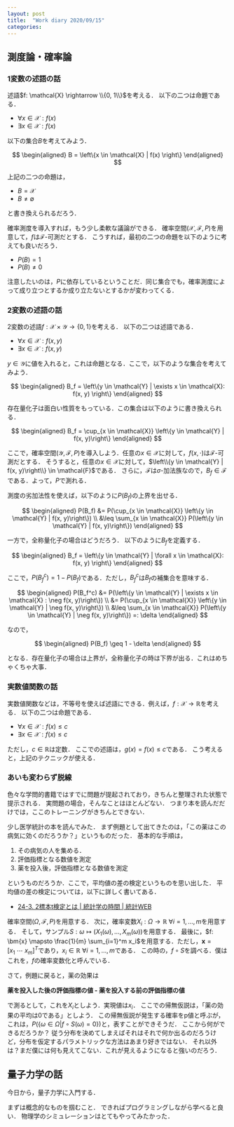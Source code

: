 ```yaml
---
layout: post
title:  "Work diary 2020/09/15"
categories: 
---
```


## 測度論・確率論

### 1変数の述語の話

述語$f: \mathcal{X} \rightarrow \\{0, 1\\}$を考える．
以下の二つは命題である．

- $\forall x \in \mathcal{X}: f(x)$
- $\exists x \in \mathcal{X}: f(x)$

以下の集合$B$を考えてみよう．

$$
\begin{aligned}
B = \left\{x \in \mathcal{X} | f(x) \right\}
\end{aligned}
$$

上記の二つの命題は，

- $B = \mathcal{X}$
- $B \neq \emptyset$

と書き換えられるだろう．

確率測度を導入すれば，もう少し柔軟な議論ができる．
確率空間$(\mathcal{X}, \mathcal{F}, P)$を用意して，$f$は$\mathcal{F}$-可測だとする．
こうすれば，最初の二つの命題を以下のように考えても良いだろう．

- $P(B) = 1$
- $P(B) \neq 0$

注意したいのは，$P$に依存しているということだ．同じ集合でも，確率測度によって成り立つとするか成り立たないとするかが変わってくる．

### 2変数の述語の話

2変数の述語$f: \mathcal{X} \times \mathcal{Y} \rightarrow \{0, 1\}$を考える．
以下の二つは述語である．

- $\forall x \in \mathcal{X}: f(x, y)$
- $\exists x \in \mathcal{X}: f(x, y)$

$y \in \mathcal{Y}$に値を入れると，これは命題となる．ここで，以下のような集合を考えてみよう．

$$
\begin{aligned}
B_f = \left\{y \in \mathcal{Y} | \exists x \in \mathcal{X}: f(x, y) \right\}
\end{aligned}
$$

存在量化子は面白い性質をもっている．この集合は以下のように書き換えられる．

$$
\begin{aligned}
B_f = \cup_{x \in \mathcal{X}} \left\{y \in \mathcal{Y} | f(x, y)\right\}
\end{aligned}
$$

ここで，確率空間$(\mathcal{Y}, \mathcal{F}, P)$を導入しよう．任意の$x \in \mathcal{X}$に対して，$f(x, \cdot)$は$\mathcal{F}$-可測だとする．
そうすると，任意の$x \in \mathcal{X}$に対して，$\left\\{y \in \mathcal{Y} | f(x, y)\right\\} \in \mathcal{F}$である．
さらに，$\mathcal{F}$は$\sigma$-加法族なので，$B_f \in \mathcal{F}$である．よって，$P$で測れる．

測度の劣加法性を使えば，以下のように$P(B_f)$の上界を出せる．

$$
\begin{aligned}
P(B_f) &= P(\cup_{x \in \mathcal{X}} \left\{y \in \mathcal{Y} | f(x, y)\right\}) \\
&\leq \sum_{x \in \mathcal{X}} P(\left\{y \in \mathcal{Y} | f(x, y)\right\})
\end{aligned}
$$

一方で，全称量化子の場合はどうだろう．
以下のように$B_f$を定義する．

$$
\begin{aligned}
B_f = \left\{y \in \mathcal{Y} | \forall x \in \mathcal{X}: f(x, y) \right\}
\end{aligned}
$$

ここで，$P(B_f^c) = 1 - P(B_f)$である．ただし，$B_f^c$は$B_f$の補集合を意味する．

$$
\begin{aligned}
P(B_f^c) &= P(\left\{y \in \mathcal{Y} | \exists x \in \mathcal{X} : \neg f(x, y)\right\}) \\
&= P(\cup_{x \in \mathcal{X}} \left\{y \in \mathcal{Y} | \neg f(x, y)\right\}) \\
&\leq \sum_{x \in \mathcal{X}} P(\left\{y \in \mathcal{Y} | \neg f(x, y)\right\}) =: \delta
\end{aligned}
$$

なので，

$$
\begin{aligned}
P(B_f) \geq 1 - \delta
\end{aligned}
$$

となる．存在量化子の場合は上界が，全称量化子の時は下界が出る．これはめちゃくちゃ大事．

### 実数値関数の話

実数値関数などは，不等号を使えば述語にできる．例えば，$f: \mathcal{X} \rightarrow \mathbb{R}$を考える．
以下の二つは命題である．

- $\forall x \in \mathcal{X} : f(x) \leq c$
- $\exists x \in \mathcal{X} : f(x) \leq c$

ただし，$c \in \mathbb{R}$は定数．
ここでの述語は，$g(x) = f(x) \leq c$である．
こう考えると，上記のテクニックが使える．

### あいも変わらず脱線

色々な学問的書籍ではすでに問題が提起されており，きちんと整理された状態で提示される．
実問題の場合，そんなことはほとんどない．
つまり本を読んだだけでは，ここのトレーニングがきちんとできない．

少し医学統計の本を読んでみた．
まず例題として出てきたのは，「この薬はこの病気に効くのだろうか？」というものだった．
基本的な手順は，

1. その病気の人を集める．
2. 評価指標となる数値を測定
3. 薬を投入後，評価指標となる数値を測定

というものだろうか．ここで，平均値の差の検定というものを思い出した．
平均値の差の検定については，以下に詳しく書いてある．

- [24\-3\. 2標本t検定とは \| 統計学の時間 \| 統計WEB](https://bellcurve.jp/statistics/course/9427.html)

確率空間$(\Omega, \mathcal{F}, P)$を用意する．
次に，確率変数$X_i: \Omega \rightarrow \mathbb{R} \ \forall i = 1, \ldots, m$を用意する．
そして，サンプル$S: \omega \mapsto (X_1(\omega), \ldots, X_m(\omega))$を用意する．
最後に，$f: \bm{x} \mapsto \frac{1}{m} \sum_{i=1}^m x_i$を用意する．ただし，$\bm{x} = \left[x_1 \ \cdots \ x_m \right]^T$であり，$x_i \in \mathbb{R} \ \forall i = 1, \ldots, m$である．
この時の，$f \circ S$を調べる．僕はこれを，$f$の確率変数化と呼んでいる．

さて，例題に戻ると，薬の効果は

**薬を投入した後の評価指標の値 - 薬を投入する前の評価指標の値**

で測るとして，これを$X_i$としよう．実現値は$x_i$．
ここでの帰無仮説は，「薬の効果の平均は0である」としよう．
この帰無仮説が発生する確率をp値と呼ぶが，これは，$P(\left\{\omega \in \Omega | f \circ S (\omega) = 0 \right\})$と，表すことができそうだ．
ここから何ができるだろうか？
従う分布を決めてしまえばそれはそれで何か出るのだろうけど，分布を仮定するパラメトリックな方法はあまり好きではない．
それ以外は？まだ僕には何も見えてこない．これが見えるようになると強いのだろう．


## 量子力学の話

今日から，量子力学に入門する．

まずは概念的なものを掴むこと．
できればプログラミングしながら学べると良い．
物理学のシミュレーションはとてもやってみたかった．
